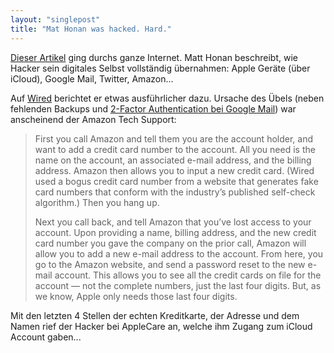 ```yaml
---
layout: "singlepost"
title: "Mat Honan was hacked. Hard."
---
```


[Dieser Artikel](http://www.emptyage.com/post/28679875595/yes-i-was-hacked-hard) ging durchs ganze Internet. Matt Honan beschreibt, wie Hacker sein digitales Selbst vollständig übernahmen: Apple Geräte (über iCloud), Google Mail, Twitter, Amazon...

Auf [Wired](http://www.wired.com/gadgetlab/2012/08/apple-amazon-mat-honan-hacking/all/) berichtet er etwas ausführlicher dazu. Ursache des Übels (neben fehlenden Backups und [2-Factor Authentication bei Google Mail](http://googleblog.blogspot.de/2011/02/advanced-sign-in-security-for-your.html)) war anscheinend der Amazon Tech Support:
>First you call Amazon and tell them you are the account holder, and want to add a credit card number to the account. All you need is the name on the account, an associated e-mail address, and the billing address. Amazon then allows you to input a new credit card. (Wired used a bogus credit card number from a website that generates fake card numbers that conform with the industry’s published self-check algorithm.) Then you hang up.
>
>Next you call back, and tell Amazon that you’ve lost access to your account. Upon providing a name, billing address, and the new credit card number you gave the company on the prior call, Amazon will allow you to add a new e-mail address to the account. From here, you go to the Amazon website, and send a password reset to the new e-mail account. This allows you to see all the credit cards on file for the account — not the complete numbers, just the last four digits. But, as we know, Apple only needs those last four digits.

Mit den letzten 4 Stellen der echten Kreditkarte, der Adresse und dem Namen rief der Hacker bei AppleCare an, welche ihm Zugang zum iCloud Account gaben...